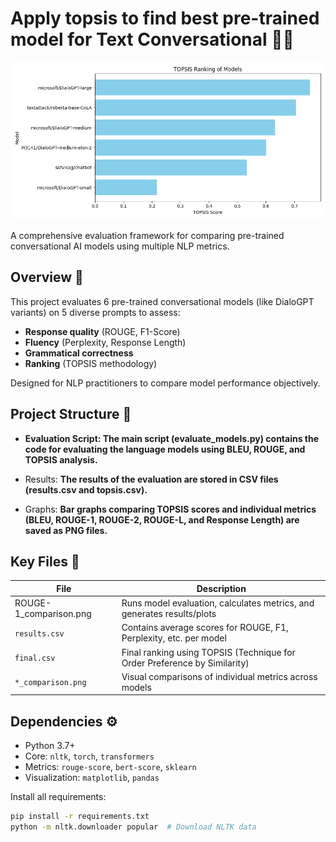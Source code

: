# Apply topsis to find best pre-trained model for Text Conversational 🧠🤖

![TOPSIS Ranking](topsis_models_comparison.png)

A comprehensive evaluation framework for comparing pre-trained conversational AI models using multiple NLP metrics.

## Overview 📌
This project evaluates 6 pre-trained conversational models (like DialoGPT variants) on 5 diverse prompts to assess:
- **Response quality** (ROUGE, F1-Score)
- **Fluency** (Perplexity, Response Length)
- **Grammatical correctness** 
- **Ranking** (TOPSIS methodology)

Designed for NLP practitioners to compare model performance objectively.

## Project Structure 🌳
- **Evaluation Script: The main script (evaluate_models.py) contains the code for evaluating the language models using BLEU, ROUGE, and TOPSIS analysis.**

- Results: **The results of the evaluation are stored in CSV files (results.csv and topsis.csv).**

- Graphs: **Bar graphs comparing TOPSIS scores and individual metrics (BLEU, ROUGE-1, ROUGE-2, ROUGE-L, and Response Length) are saved as PNG files.**



## Key Files 📄
| File | Description |
|------|-------------|
| ROUGE-1_comparison.png | Runs model evaluation, calculates metrics, and generates results/plots |
| `results.csv` | Contains average scores for ROUGE, F1, Perplexity, etc. per model |
| `final.csv` | Final ranking using TOPSIS (Technique for Order Preference by Similarity) |
| `*_comparison.png` | Visual comparisons of individual metrics across models |

## Dependencies ⚙️
- Python 3.7+
- Core: `nltk`, `torch`, `transformers`
- Metrics: `rouge-score`, `bert-score`, `sklearn`
- Visualization: `matplotlib`, `pandas`

Install all requirements:
```bash
pip install -r requirements.txt
python -m nltk.downloader popular  # Download NLTK data